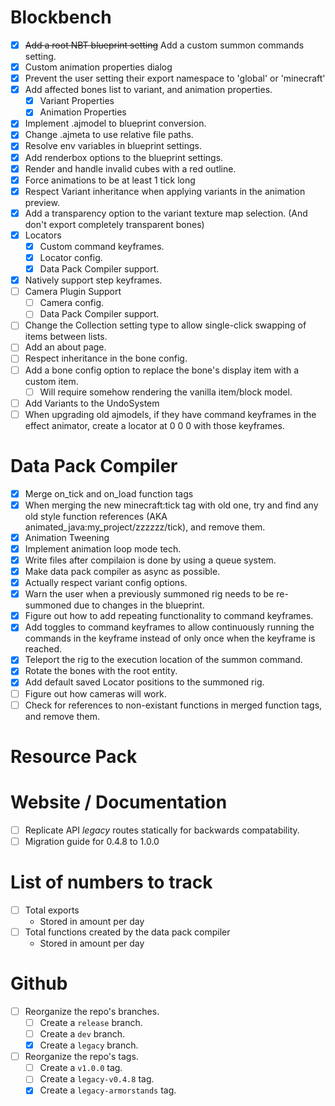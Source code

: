 
# Blockbench
- [x] ~~Add a root NBT blueprint setting~~ Add a custom summon commands setting.
- [x] Custom animation properties dialog
- [x] Prevent the user setting their export namespace to 'global' or 'minecraft'
- [x] Add affected bones list to variant, and animation properties.
    - [x] Variant Properties
    - [x] Animation Properties
- [x] Implement .ajmodel to blueprint conversion.
- [x] Change .ajmeta to use relative file paths.
- [x] Resolve env variables in blueprint settings.
- [x] Add renderbox options to the blueprint settings.
- [x] Render and handle invalid cubes with a red outline.
- [x] Force animations to be at least 1 tick long
- [x] Respect Variant inheritance when applying variants in the animation preview.
- [x] Add a transparency option to the variant texture map selection. (And don't export completely transparent bones)
- [x] Locators
    - [x] Custom command keyframes.
    - [x] Locator config.
    - [x] Data Pack Compiler support.
- [x] Natively support step keyframes.
- [ ] Camera Plugin Support
    - [ ] Camera config.
    - [ ] Data Pack Compiler support.
- [ ] Change the Collection setting type to allow single-click swapping of items between lists.
- [ ] Add an about page.
- [ ] Respect inheritance in the bone config.
- [ ] Add a bone config option to replace the bone's display item with a custom item.
    - [ ] Will require somehow rendering the vanilla item/block model.
- [ ] Add Variants to the UndoSystem
- [ ] When upgrading old ajmodels, if they have command keyframes in the effect animator, create a locator at 0 0 0 with those keyframes.

# Data Pack Compiler
- [x] Merge on_tick and on_load function tags
- [x] When merging the new minecraft:tick tag with old one, try and find any old style function references (AKA animated_java:my_project/zzzzzz/tick), and remove them.
- [x] Animation Tweening
- [x] Implement animation loop mode tech.
- [x] Write files after compilaion is done by using a queue system.
- [x] Make data pack compiler as async as possible.
- [x] Actually respect variant config options.
- [x] Warn the user when a previously summoned rig needs to be re-summoned due to changes in the blueprint.
- [x] Figure out how to add repeating functionality to command keyframes.
- [x] Add toggles to command keyframes to allow continuously running the commands in the keyframe instead of only once when the keyframe is reached.
- [x] Teleport the rig to the execution location of the summon command.
- [x] Rotate the bones with the root entity.
- [x] Add default saved Locator positions to the summoned rig.
- [ ] Figure out how cameras will work.
- [ ] Check for references to non-existant functions in merged function tags, and remove them.

# Resource Pack

# Website / Documentation
- [ ] Replicate API *legacy* routes statically for backwards compatability.
- [ ] Migration guide for 0.4.8 to 1.0.0

# List of numbers to track
- [ ] Total exports
    - Stored in amount per day
- [ ] Total functions created by the data pack compiler
    - Stored in amount per day

# Github
- [ ] Reorganize the repo's branches.
    - [ ] Create a `release` branch.
    - [ ] Create a `dev` branch.
    - [x] Create a `legacy` branch.
- [ ] Reorganize the repo's tags.
    - [ ] Create a `v1.0.0` tag.
    - [ ] Create a `legacy-v0.4.8` tag.
    - [x] Create a `legacy-armorstands` tag.